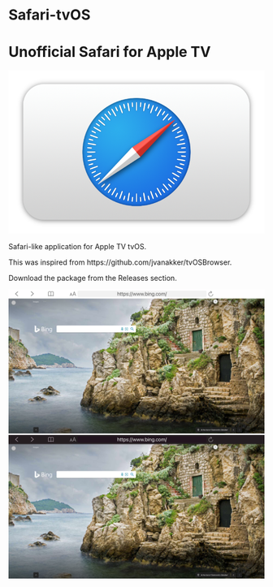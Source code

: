 # Safari-tvOS
<h1>Unofficial Safari for Apple TV</h1>
                                                                                         
<img src="https://github.com/LisaGuide/tvOS_Safari/blob/master/SafariIcon.png">
<p></p>
<p></p>
<p></p>
<p></p>
Safari-like application for Apple TV tvOS.

<p></p>
<p></p>
<p></p>
<p>
This was inspired from https://github.com/jvanakker/tvOSBrowser.
</p>
<p></p>
<p></p>
<p></p>
<p>
Download the package from the Releases section.
</p>
<p></p>



<img src="https://github.com/LisaGuide/tvOS_Safari/blob/master/ScreenshotLight.png">
<img src="https://github.com/LisaGuide/tvOS_Safari/blob/master/ScreenshotDark.png">
